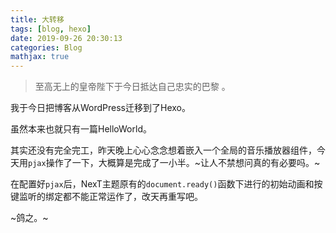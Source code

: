 ```yaml
---
title: 大转移
tags: [blog, hexo]
date: 2019-09-26 20:30:13
categories: Blog
mathjax: true
---
```


<blockquote class="blockquote-center">至高无上的皇帝陛下于今日抵达自己忠实的巴黎 。</blockquote>

我于今日把博客从WordPress迁移到了Hexo。

虽然本来也就只有一篇HelloWorld。

<!-- more -->

其实还没有完全完工，昨天晚上心心念念想着嵌入一个全局的音乐播放器组件，今天用`pjax`操作了一下，大概算是完成了一小半。~让人不禁想问真的有必要吗。~

在配置好`pjax`后，NexT主题原有的`document.ready()`函数下进行的初始动画和按键监听的绑定都不能正常运作了，改天再重写吧。

~鸽之。~
